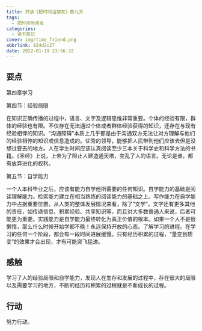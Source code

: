 ```yaml
---
title: 共读《把时间当朋友》第九天
tags:
  - 把时间当朋友
categories:
  - 读书笔记
cover: img/time_friend.png
abbrlink: 824d2c27
date: 2022-01-19 23:56:32
---
```


## 要点

第四章学习

第四节：经验局限

在知识正确传播的过程中，语言、文字及逻辑思维非常重要。个体的经验有限，群体的经验也有限。不仅存在无法通过个体或者群体经验获得的知识，还存在与现有经验相悖的知识。“沟通障碍”本质上几乎都是由于沟通双方无法让对方理解与他们的经验相悖的知识或信息造成的。优秀的领导，能够把人民带到他们应该去但是没想过要去的地方。人在学生时间应该认真阅读至少三本关于科学史和科学方法的书籍。《圣经》上说，上帝为了阻止人建造通天塔，变乱了人的语言。无论是谁，都有放弃进化的权利。

第五节：自学能力

一个人本科毕业之后，应该有能力自学他所需要的任何知识。自学能力的基础是阅读理解能力。检索能力建立在相当熟练的阅读能力的基础之上。写作能力在自学能力中占据重要位置。从人类的整体发展情况来看，除了“文学”，文字还有更多其他的责任，如传递信息、积累经验、共享知识等，而且对大多数普通人来说，后者可能更为重要。实践能力是自学能力最终转化为真正价值的根本。如果一个人不是很懒惰，那么什么时候开始学都不晚！永远保持开放的心态。了解学习的进程。在学习的任何一个阶段，都会有一段时间进展缓慢。只有经历积累的过程，“量变到质变”的效果才会出现，才有可能突飞猛进。

## 感触

学习了人的经验局限和自学能力，发现人在生存和发展的过程中，存在很大的局限以及需要学习的地方，不断的经历和积累的过程就是不断成长的过程。

## 行动

努力行动。